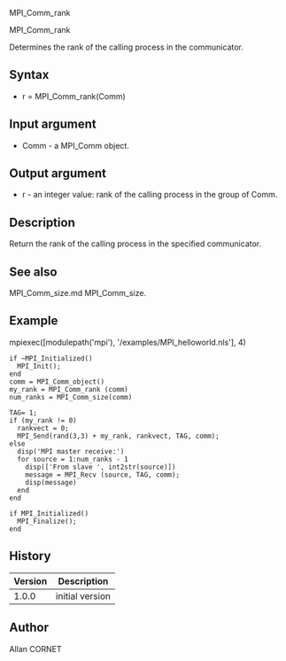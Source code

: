 



MPI_Comm_rank


MPI_Comm_rank

Determines the rank of the calling process in the communicator.

## Syntax

- r = MPI_Comm_rank(Comm)

## Input argument

 - Comm - a MPI_Comm object.

## Output argument

 - r - an integer value: rank of the calling process in the group of Comm.

## Description


  <p>Return the rank of the calling process in the specified communicator.</p>


## See also

MPI_Comm_size.md MPI_Comm_size.
## Example

mpiexec([modulepath('mpi'), '/examples/MPI_helloworld.nls'], 4)
```Nelson
if ~MPI_Initialized()
  MPI_Init();
end
comm = MPI_Comm_object()
my_rank = MPI_Comm_rank (comm)
num_ranks = MPI_Comm_size(comm)

TAG= 1;
if (my_rank != 0)
  rankvect = 0;
  MPI_Send(rand(3,3) + my_rank, rankvect, TAG, comm);
else
  disp('MPI master receive:')
  for source = 1:num_ranks - 1
    disp(['From slave ', int2str(source)])
    message = MPI_Recv (source, TAG, comm);
    disp(message)
  end
end

if MPI_Initialized()
  MPI_Finalize();
end
```

## History

|Version|Description|
|------|------|
|1.0.0|initial version|


## Author

Allan CORNET



